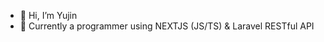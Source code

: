 - 👋 Hi, I’m Yujin
- 🌱 Currently a programmer using NEXTJS (JS/TS) & Laravel RESTful API

<!---
patrickeugenesacueza/patrickeugenesacueza is a ✨ special ✨ repository because its `README.md` (this file) appears on your GitHub profile.
You can click the Preview link to take a look at your changes.
--->
